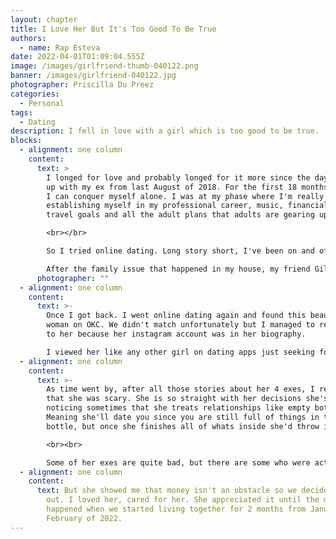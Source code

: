```yaml
---
layout: chapter
title: I Love Her But It's Too Good To Be True
authors:
  - name: Rap Esteva
date: 2022-04-01T01:09:04.555Z
image: /images/girlfriend-thumb-040122.png
banner: /images/girlfriend-040122.jpg
photographer: Priscilla Du Preez
categories:
  - Personal
tags:
  - Dating
description: I fell in love with a girl which is too good to be true.
blocks:
  - alignment: one column
    content:
      text: >
        I longed for love and probably longed for it more since the day I broke
        up with my ex from last August of 2018. For the first 18 months, I knew
        I can conquer myself alone. I was at my phase where I'm really
        establishing myself in my professional career, music, financial status,
        travel goals and all the adult plans that adults are gearing up for. 

        <br></br>

        So I tried online dating. Long story short, I've been on and off with this app and dated so many girls just trying to look for the perfect match. 

        After the family issue that happened in my house, my friend Gillan was so concerned I went on a Zambales breather. 
      photographer: ""
  - alignment: one column
    content:
      text: >-
        Once I got back. I went online dating again and found this beautiful
        woman on OKC. We didn't match unfortunately but I managed to reach out
        to her because her instagram account was in her biography. 

        I viewed her like any other girl on dating apps just seeking for that Knight in Shining Armor until I found out she's really strong and was even more like a Knight than I am. But I never gave up and tried my luck to ask her out and wanted to show her how much of a Warrior I am.
  - alignment: one column
    content:
      text: >-
        As time went by, after all those stories about her 4 exes, I realized
        that she was scary. She is so straight with her decisions she's not
        noticing sometimes that she treats relationships like empty bottles.
        Meaning she'll date you since you are still full of things in that
        bottle, but once she finishes all of whats inside she'd throw it away.  

        <br><br>

        Some of her exes are quite bad, but there are some who were actually quite ok. And I didn't really want to be part of a collection. I dated online just for the sake of finding a companion even just as a friend. Society and my situation has turned me very anxious about my future and I'm financially unstable. That's why I couldn't really commit since girls are more practical today. 
  - alignment: one column
    content:
      text: But she showed me that money isn't an obstacle so we decided to try it
        out. I loved her, cared for her. She appreciated it until the mistakes
        happened when we started living together for 2 months from January to
        February of 2022.
---
```

